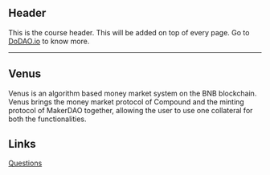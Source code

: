 ## Header
This is the course header. This will be added on top of every page. Go to [DoDAO.io](https://www.dodao.io) to know more.

---

## Venus
 
Venus is an algorithm based money market system on the BNB blockchain. Venus brings the money  market protocol of Compound and the minting protocol of MakerDAO together, allowing the user to use  one collateral for both the functionalities.






## Links




[Questions](./../../generated/questions/venus.md)